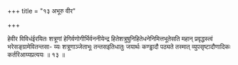 +++
title = "१३ अभूरु वीर"

+++

हेवीर विविधंईरयितः शत्रूणां हेगिर्वणोगीर्भिर्वननीयेन्द्र हितेशत्रुषुनिहितेधनेनिमित्तभूतेसति महान् प्रवृद्धस्त्वं भरेसङ्ग्रामेवितन्तसा- य्यः शत्रूणाञ्जेताभूः तन्तसइतिधातुः जयार्थः कण्ड्ढादौ पठ्यते तस्मात् व्युपसृष्टादौणादिकः कर्तरिआय्यप्रत्ययः ॥ १३ ॥